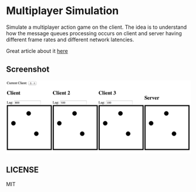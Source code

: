 # Multiplayer Simulation

Simulate a multiplayer action game on the client. The idea is to understand how the message queues processing occurs on client and server having different frame rates and different network latencies.

Great article about it [here](http://www.gabrielgambetta.com/fpm1.html)

## Screenshot
![Screenshot](screenshot.png)

## LICENSE
MIT
